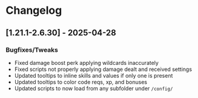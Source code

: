 # Changelog

## [1.21.1-2.6.30] - 2025-04-28
### Bugfixes/Tweaks
- Fixed damage boost perk applying wildcards inaccurately
- Fixed scripts not properly applying damage dealt and received settings
- Updated tooltips to inline skills and values if only one is present
- Updated tooltips to color code reqs, xp, and bonuses
- Updated scripts to now load from any subfolder under `/config/`

